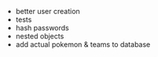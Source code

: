 * better user creation
* tests
* hash passwords
* nested objects
* add actual pokemon & teams to database
